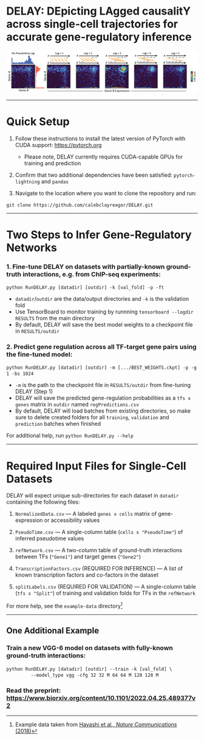 # DELAY: DEpicting LAgged causalitY across single-cell trajectories for accurate gene-regulatory inference

![DELAY](DELAY.png)

---

# Quick Setup

1. Follow these instructions to install the latest version of PyTorch with CUDA support: https://pytorch.org

   - Please note, DELAY currently requires CUDA-capable GPUs for training and prediction

2. Confirm that two additional dependencies have been satisfied: ``pytorch-lightning`` and ``pandas``

3. Navigate to the location where you want to clone the repository and run: 

```
git clone https://github.com/calebclayreagor/DELAY.git
```

---

# Two Steps to Infer Gene-Regulatory Networks

### 1. Fine-tune DELAY on datasets with partially-known ground-truth interactions, e.g. from ChIP-seq experiments:

```
python RunDELAY.py [datadir] [outdir] -k [val_fold] -p -ft
```

- ``datadir``/``outdir`` are the data/output directories and ``-k`` is the validation fold
- Use TensorBoard to monitor training by runnning ``tensorboard --logdir RESULTS`` from the main directory
- By default, DELAY will save the best model weights to a checkpoint file in ``RESULTS/outdir``

### 2. Predict gene regulation across all TF-target gene pairs using the fine-tuned model:

```
python RunDELAY.py [datadir] [outdir] -m [.../BEST_WEIGHTS.ckpt] -p -g 1 -bs 1024
```

- ``-m`` is the path to the checkpoint file in ``RESULTS/outdir`` from fine-tuning DELAY (Step 1)
- DELAY will save the predicted gene-regulation probabilities as a ``tfs x genes`` matrix in ``outdir`` named ``regPredictions.csv``
- By default, DELAY will load batches from existing directories, so make sure to delete created folders for all ``training``, ``validation`` and ``prediction`` batches when finished

For additional help, run ``python RunDELAY.py --help``

---

# Required Input Files for Single-Cell Datasets

DELAY will expect unique sub-directories for each dataset in ``datadir`` containing the following files: 

1. ``NormalizedData.csv`` — A labeled ``genes x cells`` matrix of gene-expression or accessibility values

2. ``PseudoTime.csv`` — A single-column table (``cells x "PseudoTime"``) of inferred pseudotime values

3. ``refNetwork.csv`` — A two-column table of ground-truth interactions between TFs (``"Gene1"``) and target genes (``"Gene2"``)

4. ``TranscriptionFactors.csv`` (REQUIRED FOR INFERENCE) — A list of known transcription factors and co-factors in the dataset

5. ``splitLabels.csv`` (REQUIRED FOR VALIDATION) — A single-column table (``tfs x "Split"``) of training and validation folds for TFs in the ``refNetwork``

For more help, see the ``example-data`` directory[^1]

---

## One Additional Example

### Train a new VGG-6 model on datasets with fully-known ground-truth interactions:

```
python RunDELAY.py [datadir] [outdir] --train -k [val_fold] \
         --model_type vgg -cfg 32 32 M 64 64 M 128 128 M
```

### Read the preprint: https://www.biorxiv.org/content/10.1101/2022.04.25.489377v2

[^1]: Example data taken from [Hayashi et al., *Nature Communications* (2018)](https://doi.org/10.1038/s41467-018-02866-0)
